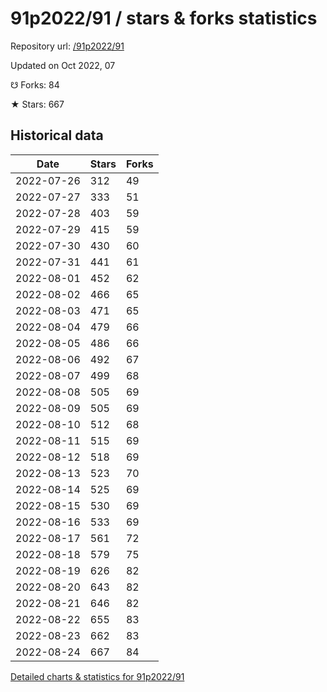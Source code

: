 # 91p2022/91 / stars & forks statistics

Repository url: [/91p2022/91](https://github.com/91p2022/91)

Updated on Oct 2022, 07

☋ Forks: 84

★ Stars: 667

## Historical data
| Date | Stars | Forks |
|------|-------|-------|
| 2022-07-26 | 312 | 49 | 
| 2022-07-27 | 333 | 51 | 
| 2022-07-28 | 403 | 59 | 
| 2022-07-29 | 415 | 59 | 
| 2022-07-30 | 430 | 60 | 
| 2022-07-31 | 441 | 61 | 
| 2022-08-01 | 452 | 62 | 
| 2022-08-02 | 466 | 65 | 
| 2022-08-03 | 471 | 65 | 
| 2022-08-04 | 479 | 66 | 
| 2022-08-05 | 486 | 66 | 
| 2022-08-06 | 492 | 67 | 
| 2022-08-07 | 499 | 68 | 
| 2022-08-08 | 505 | 69 | 
| 2022-08-09 | 505 | 69 | 
| 2022-08-10 | 512 | 68 | 
| 2022-08-11 | 515 | 69 | 
| 2022-08-12 | 518 | 69 | 
| 2022-08-13 | 523 | 70 | 
| 2022-08-14 | 525 | 69 | 
| 2022-08-15 | 530 | 69 | 
| 2022-08-16 | 533 | 69 | 
| 2022-08-17 | 561 | 72 | 
| 2022-08-18 | 579 | 75 | 
| 2022-08-19 | 626 | 82 | 
| 2022-08-20 | 643 | 82 | 
| 2022-08-21 | 646 | 82 | 
| 2022-08-22 | 655 | 83 | 
| 2022-08-23 | 662 | 83 | 
| 2022-08-24 | 667 | 84 | 


[Detailed charts & statistics for 91p2022/91](https://reviewgithub.com/rep/91p2022/91)
